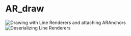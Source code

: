 # AR_draw

<img src="https://i.imgflip.com/2flrpe.gif" title="Drawing with Line Renderers and attaching ARAnchors"/>

<img src="https://i.imgflip.com/2flrgs.gif" title="Deserializing Line Renderers"/>

